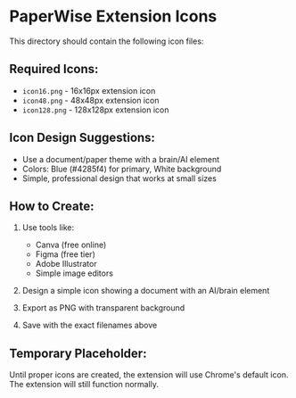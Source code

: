 # PaperWise Extension Icons

This directory should contain the following icon files:

## Required Icons:

- `icon16.png` - 16x16px extension icon
- `icon48.png` - 48x48px extension icon
- `icon128.png` - 128x128px extension icon

## Icon Design Suggestions:

- Use a document/paper theme with a brain/AI element
- Colors: Blue (#4285f4) for primary, White background
- Simple, professional design that works at small sizes

## How to Create:

1. Use tools like:
   - Canva (free online)
   - Figma (free tier)
   - Adobe Illustrator
   - Simple image editors

2. Design a simple icon showing a document with an AI/brain element

3. Export as PNG with transparent background

4. Save with the exact filenames above

## Temporary Placeholder:

Until proper icons are created, the extension will use Chrome's default icon. The extension will still function normally.
